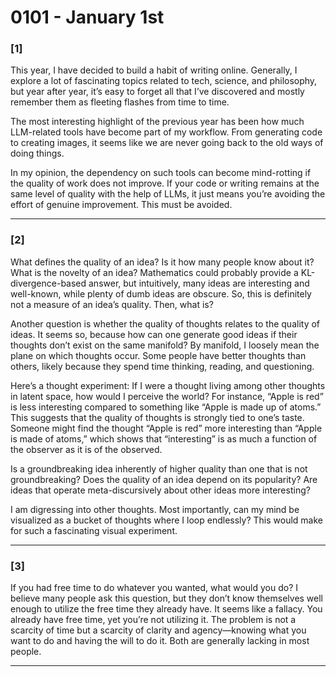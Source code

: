 # 0101 - January 1st

### [1]

This year, I have decided to build a habit of writing online. Generally, I explore a lot of fascinating topics related to tech, science, and philosophy, but year after year, it’s easy to forget all that I’ve discovered and mostly remember them as fleeting flashes from time to time.

The most interesting highlight of the previous year has been how much LLM-related tools have become part of my workflow. From generating code to creating images, it seems like we are never going back to the old ways of doing things.

In my opinion, the dependency on such tools can become mind-rotting if the quality of work does not improve. If your code or writing remains at the same level of quality with the help of LLMs, it just means you’re avoiding the effort of genuine improvement. This must be avoided.

---

### [2]

What defines the quality of an idea? Is it how many people know about it? What is the novelty of an idea? Mathematics could probably provide a KL-divergence-based answer, but intuitively, many ideas are interesting and well-known, while plenty of dumb ideas are obscure. So, this is definitely not a measure of an idea’s quality. Then, what is?

Another question is whether the quality of thoughts relates to the quality of ideas. It seems so, because how can one generate good ideas if their thoughts don’t exist on the same manifold? By manifold, I loosely mean the plane on which thoughts occur. Some people have better thoughts than others, likely because they spend time thinking, reading, and questioning.

Here’s a thought experiment: If I were a thought living among other thoughts in latent space, how would I perceive the world? For instance, “Apple is red” is less interesting compared to something like “Apple is made up of atoms.” This suggests that the quality of thoughts is strongly tied to one’s taste. Someone might find the thought “Apple is red” more interesting than “Apple is made of atoms,” which shows that “interesting” is as much a function of the observer as it is of the observed.

Is a groundbreaking idea inherently of higher quality than one that is not groundbreaking? Does the quality of an idea depend on its popularity? Are ideas that operate meta-discursively about other ideas more interesting?

I am digressing into other thoughts. Most importantly, can my mind be visualized as a bucket of thoughts where I loop endlessly? This would make for such a fascinating visual experiment.

---

### [3]

If you had free time to do whatever you wanted, what would you do? I believe many people ask this question, but they don’t know themselves well enough to utilize the free time they already have. It seems like a fallacy. You already have free time, yet you’re not utilizing it. The problem is not a scarcity of time but a scarcity of clarity and agency—knowing what you want to do and having the will to do it. Both are generally lacking in most people.

--- 
